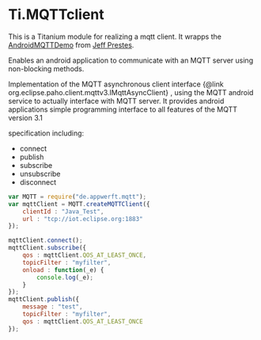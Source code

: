 Ti.MQTTclient
=============

This is a Titanium module for realizing  a mqtt client. It wrapps the [AndroidMQTTDemo](https://github.com/jeffprestes/AndroidMQTTDemo) from [Jeff Prestes](https://github.com/jeffprestes).

Enables an android application to communicate with an MQTT server using non-blocking methods.

Implementation of the MQTT asynchronous client interface {@link org.eclipse.paho.client.mqttv3.IMqttAsyncClient} , using the MQTT android service to actually interface with MQTT server. It provides android applications  simple programming interface to all features of the MQTT version 3.1


specification including:

* connect
* publish
* subscribe
* unsubscribe
* disconnect


```javascript
var MQTT = require("de.appwerft.mqtt");
var mqttClient = MQTT.createMQTTClient({
    clientId : "Java_Test",
    url : "tcp://iot.eclipse.org:1883"
});

mqttClient.connect();
mqttClient.subscribe({
    qos : mqttClient.QOS_AT_LEAST_ONCE,
    topicFilter : "myfilter",
    onload : function(_e) {
        console.log(_e);
    }
});
mqttClient.publish({
    message : "test",
    topicFilter : "myfilter",
    qos : mqttClient.QOS_AT_LEAST_ONCE
});
```